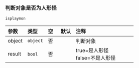 ### 判断对象是否为人形怪
`isplaymon`

| 参数   | 类型     | 空   | 默认 | 注释                              |
| :----- | :------- | :--- | :--- | :-------------------------------- |
| object | `object` | 否   |      | 判断对象                          |
| result | `bool`   | 否   |      | true=是人形怪<br />false=不是人形怪 |

